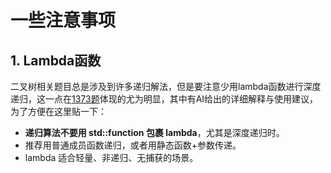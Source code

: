 # 一些注意事项

## 1. Lambda函数
二叉树相关题目总是涉及到许多递归解法，但是要注意少用lambda函数进行深度递归，这一点在[1373题](./1373.%20二叉搜索子树的最大键值和.md)体现的尤为明显，其中有AI给出的详细解释与使用建议，为了方便在这里贴一下：

- **递归算法不要用 std::function 包裹 lambda**，尤其是深度递归时。
- 推荐用普通成员函数递归，或者用静态函数+参数传递。
- lambda 适合轻量、非递归、无捕获的场景。
